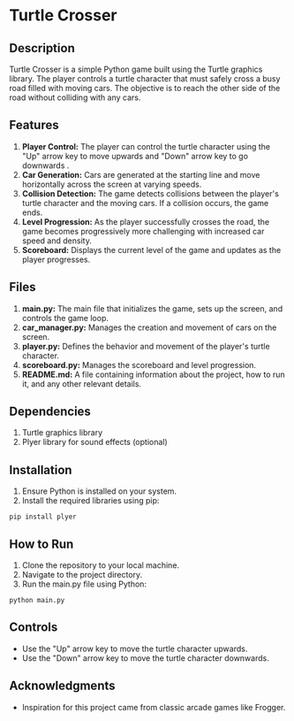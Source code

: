 # Turtle Crosser

## Description
Turtle Crosser is a simple Python game built using the Turtle graphics library. The player controls a turtle character that must safely cross a busy road filled with moving cars. The objective is to reach the other side of the road without colliding with any cars.

## Features
1. **Player Control:** The player can control the turtle character using the "Up" arrow key to move upwards and "Down" arrow key to go downwards .
2. **Car Generation:** Cars are generated at the starting line and move horizontally across the screen at varying speeds.
3. **Collision Detection:** The game detects collisions between the player's turtle character and the moving cars. If a collision occurs, the game ends.
4. **Level Progression:** As the player successfully crosses the road, the game becomes progressively more challenging with increased car speed and density.
5. **Scoreboard:** Displays the current level of the game and updates as the player progresses.

## Files
1. **main.py:** The main file that initializes the game, sets up the screen, and controls the game loop.
2. **car_manager.py:** Manages the creation and movement of cars on the screen.
3. **player.py:** Defines the behavior and movement of the player's turtle character.
4. **scoreboard.py:** Manages the scoreboard and level progression.
5. **README.md:** A file containing information about the project, how to run it, and any other relevant details.

## Dependencies
1. Turtle graphics library
2. Plyer library for sound effects (optional)

## Installation
1. Ensure Python is installed on your system.
2. Install the required libraries using pip:
```
pip install plyer
```

## How to Run
1. Clone the repository to your local machine.
2. Navigate to the project directory.
3. Run the main.py file using Python:
```
python main.py
```

## Controls
- Use the "Up" arrow key to move the turtle character upwards.
- Use the "Down" arrow key to move the turtle character downwards.


## Acknowledgments
- Inspiration for this project came from classic arcade games like Frogger.
